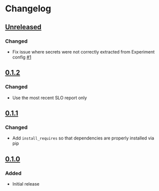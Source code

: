 # Changelog

## [Unreleased][]

[Unreleased]: https://github.com/chaostoolkit-incubator/chaostoolkit-reliably/compare/0.1.2...HEAD

### Changed

- Fix issue where secrets were not correctly extracted from Experiment config [#1](https://github.com/chaostoolkit-incubator/chaostoolkit-reliably/issues/1)

## [0.1.2][]

[0.1.2]: https://github.com/chaostoolkit-incubator/chaostoolkit-reliably/compare/0.1.1...0.1.2

### Changed

- Use the most recent SLO report only

## [0.1.1][]

[0.1.1]: https://github.com/chaostoolkit-incubator/chaostoolkit-reliably/compare/0.1.0...0.1.1

### Changed

- Add `install_requires` so that dependencies are properly installed via pip

## [0.1.0][]

[0.1.0]: https://github.com/chaostoolkit-incubator/chaostoolkit-reliably/tree/0.1.0

### Added

-   Initial release
